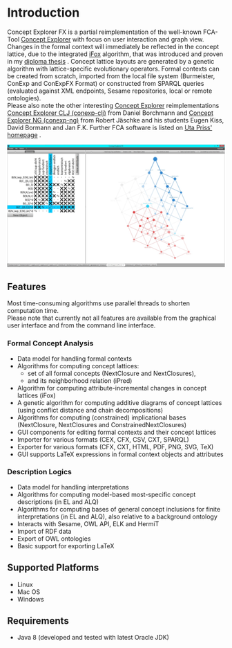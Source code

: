 # Introduction

Concept Explorer FX is a partial reimplementation of the well-known FCA-Tool [Concept Explorer](http://conexp.sourceforge.net/) with focus on user interaction and graph view. Changes in the formal context will immediately be reflected in the concept lattice, due to the integrated [iFox](http://nbn-resolving.de/urn:nbn:de:bsz:14-qucosa-125309) algorithm, that was introduced and proven in my [diploma thesis](http://nbn-resolving.de/urn:nbn:de:bsz:14-qucosa-125309) . Concept lattice layouts are generated by a genetic algorithm with lattice-specific evolutionary operators. Formal contexts can be created from scratch, imported from the local file system (Burmeister, ConExp and ConExpFX Format) or constructed from SPARQL queries (evaluated against XML endpoints, Sesame repositories, local or remote ontologies).  
Please also note the other interesting [Concept Explorer](http://conexp.sourceforge.net/) reimplementations [Concept Explorer CLJ (conexp-clj)](https://github.com/exot/conexp-clj) from Daniel Borchmann and [Concept Explorer NG (conexp-ng)](https://github.com/fcatools/conexp-ng) from Robert Jäschke and his students Eugen Kiss, David Bormann and Jan F.K. Further FCA software is listed on [Uta Priss' homepage](http://www.upriss.org.uk/fca/fcasoftware.html) .  

[![](images/ConExpFX.jpg)](webstart.html)

## Features
Most time-consuming algorithms use parallel threads to shorten computation time.  
Please note that currently not all features are available from the graphical user interface and from the command line interface.

### Formal Concept Analysis
* Data model for handling formal contexts
* Algorithms for computing concept lattices:
    * set of all formal concepts (NextClosure and NextClosures),
    * and its neighborhood relation (iPred)
* Algorithm for computing attribute-incremental changes in concept lattices (iFox)
* A genetic algorithm for computing additive diagrams of concept lattices (using conflict distance and chain decompositions)
* Algorithms for computing (constrained) implicational bases (NextClosure, NextClosures and ConstrainedNextClosures)
* GUI components for editing formal contexts and their concept lattices
* Importer for various formats (CEX, CFX, CSV, CXT, SPARQL)
* Exporter for various formats (CFX, CXT, HTML, PDF, PNG, SVG, TeX)
* GUI supports LaTeX expressions in formal context objects and attributes

### Description Logics
* Data model for handling interpretations
* Algorithms for computing model-based most-specific concept descriptions (in EL and ALQ)
* Algorithms for computing bases of general concept inclusions for finite interpretations (in EL and ALQ), also relative to a background ontology
* Interacts with Sesame, OWL API, ELK and HermiT
* Import of RDF data
* Export of OWL ontologies
* Basic support for exporting LaTeX

## Supported Platforms
* Linux
* Mac OS
* Windows

## Requirements
* Java 8 (developed and tested with latest Oracle JDK)
